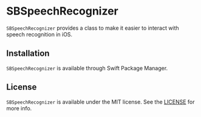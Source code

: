# SBSpeechRecognizer

`SBSpeechRecognizer` provides a class to make it easier to interact with speech recognition in iOS.

## Installation

`SBSpeechRecognizer` is available through Swift Package Manager.

## License

`SBSpeechRecognizer` is available under the MIT license. See the [LICENSE](./LICENSE) for more info.
